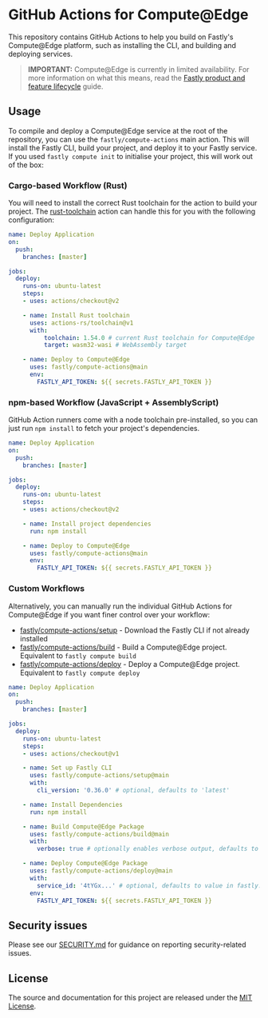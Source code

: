 # GitHub Actions for Compute@Edge

This repository contains GitHub Actions to help you build on Fastly's Compute@Edge platform, such as installing the CLI, and building and deploying services.

> **IMPORTANT:** Compute@Edge is currently in limited availability. For more information on what this means, read the [Fastly product and feature lifecycle](https://docs.fastly.com/products/fastly-product-lifecycle#limited-availability) guide.

## Usage

To compile and deploy a Compute@Edge service at the root of the repository, you can use the `fastly/compute-actions` main action. This will install the Fastly CLI, build your project, and deploy it to your Fastly service. If you used `fastly compute init` to initialise your project, this will work out of the box:

### Cargo-based Workflow (Rust)

You will need to install the correct Rust toolchain for the action to build your project. The [rust-toolchain](https://github.com/marketplace/actions/rust-toolchain) action can handle this for you with the following configuration:

```yml
name: Deploy Application
on:
  push:
    branches: [master]

jobs:
  deploy:
    runs-on: ubuntu-latest
    steps:
    - uses: actions/checkout@v2

    - name: Install Rust toolchain
      uses: actions-rs/toolchain@v1
      with:
          toolchain: 1.54.0 # current Rust toolchain for Compute@Edge
          target: wasm32-wasi # WebAssembly target

    - name: Deploy to Compute@Edge
      uses: fastly/compute-actions@main
      env:
        FASTLY_API_TOKEN: ${{ secrets.FASTLY_API_TOKEN }}
```

### npm-based Workflow (JavaScript + AssemblyScript)

GitHub Action runners come with a node toolchain pre-installed, so you can just run `npm install` to fetch your project's dependencies.

```yml
name: Deploy Application
on:
  push:
    branches: [master]

jobs:
  deploy:
    runs-on: ubuntu-latest
    steps:
    - uses: actions/checkout@v2

    - name: Install project dependencies
      run: npm install

    - name: Deploy to Compute@Edge
      uses: fastly/compute-actions@main
      env:
        FASTLY_API_TOKEN: ${{ secrets.FASTLY_API_TOKEN }}
```

### Custom Workflows

Alternatively, you can manually run the individual GitHub Actions for Compute@Edge if you want finer control over your workflow:

- [fastly/compute-actions/setup](setup/index.js) - Download the Fastly CLI if not already installed
- [fastly/compute-actions/build](build/index.js) - Build a Compute@Edge project. Equivalent to `fastly compute build`
- [fastly/compute-actions/deploy](deploy/index.js) - Deploy a Compute@Edge project. Equivalent to `fastly compute deploy`

```yml
name: Deploy Application
on:
  push:
    branches: [master]

jobs:
  deploy:
    runs-on: ubuntu-latest
    steps:
    - uses: actions/checkout@v1

    - name: Set up Fastly CLI
      uses: fastly/compute-actions/setup@main
      with:
        cli_version: '0.36.0' # optional, defaults to 'latest'

    - name: Install Dependencies
      run: npm install

    - name: Build Compute@Edge Package
      uses: fastly/compute-actions/build@main
      with:
        verbose: true # optionally enables verbose output, defaults to false

    - name: Deploy Compute@Edge Package
      uses: fastly/compute-actions/deploy@main
      with:
        service_id: '4tYGx...' # optional, defaults to value in fastly.toml
      env:
        FASTLY_API_TOKEN: ${{ secrets.FASTLY_API_TOKEN }}
```

## Security issues

Please see our [SECURITY.md](SECURITY.md) for guidance on reporting security-related issues.

## License

The source and documentation for this project are released under the [MIT License](LICENSE).
